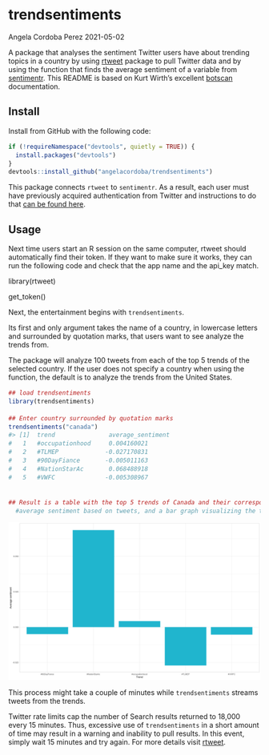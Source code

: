 trendsentiments
================
Angela Cordoba Perez
2021-05-02

A package that analyses the sentiment Twitter users have about trending
topics in a country by using
[rtweet](https://github.com/ropensci/rtweet) package to pull Twitter
data and by using the function that finds the average sentiment of a
variable from [sentimentr](https://github.com/trinker/sentimentr). This
README is based on Kurt Wirth’s excellent
[botscan](https://github.com/kurtawirth/botscan) documentation.

## Install

Install from GitHub with the following code:

``` r
if (!requireNamespace("devtools", quietly = TRUE)) {
  install.packages("devtools")
}
devtools::install_github("angelacordoba/trendsentiments")
```

This package connects <code>rtweet</code> to <code>sentimentr</code>. As
a result, each user must have previously acquired authentication from
Twitter and instructions to do that [can be found
here](http://rtweet.info/articles/auth.html).

## Usage

Next time users start an R session on the same computer, rtweet should
automatically find their token. If they want to make sure it works, they
can run the following code and check that the app name and the api\_key
match.

library(rtweet)

get\_token()

Next, the entertainment begins with <code>trendsentiments</code>.

Its first and only argument takes the name of a country, in lowercase
letters and surrounded by quotation marks, that users want to see
analyze the trends from.

The package will analyze 100 tweets from each of the top 5 trends of the
selected country. If the user does not specify a country when using the
function, the default is to analyze the trends from the United States.

``` r
## load trendsentiments
library(trendsentiments)

## Enter country surrounded by quotation marks
trendsentiments("canada")
#> [1]  trend               average_sentiment
#   1   #occupationhood     0.004160021
#   2   #TLMEP             -0.027170831
#   3   #90DayFiance       -0.005011163
#   4   #NationStarAc       0.068488918
#   5   #VWFC              -0.005308967
       

## Result is a table with the top 5 trends of Canada and their corresponding 
  #average sentiment based on tweets, and a bar graph visualizing the table.
```

![alt text](https://github.com/angelacordoba/trendsentiments/blob/main/images/Canada.png)

This process might take a couple of minutes while
<code>trendsentiments</code> streams tweets from the trends.

Twitter rate limits cap the number of Search results returned to 18,000
every 15 minutes. Thus, excessive use of <code>trendsentiments</code> in
a short amount of time may result in a warning and inability to pull
results. In this event, simply wait 15 minutes and try again. For more
details visit [rtweet](https://github.com/ropensci/rtweet).
